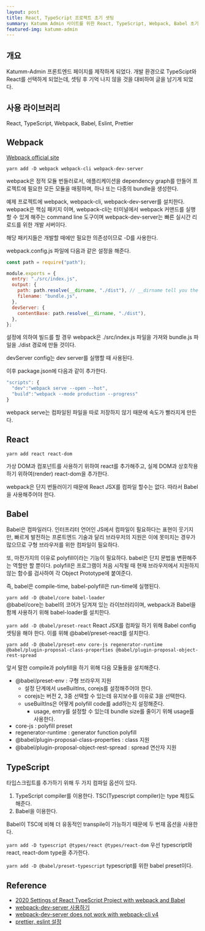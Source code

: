 ```yaml
---
layout: post
title: React, TypeScript 프로젝트 초기 셋팅
summary: Katumm Admin 사이트를 위한 React, TypeScript, Webpack, Babel 초기 셋팅 과정을 기록해봅니다.
featured-img: katumm-admin
---
```


## 개요
Katumm-Admin 프론트엔드 페이지를 제작하게 되었다.
개발 환경으로 TypeScipt와 React를 선택하게 되었는데, 셋팅 후 기억 나지 않을 것을 대비하여 글을 남기게 되었다.

## 사용 라이브러리
React, TypeScript, Webpack, Babel, Eslint, Prettier

## Webpack

[Webpack official site](https://webpack.js.org/concepts/#entry)

`yarn add -D webpack webpack-cli webpack-dev-server`

webpack은 정적 모듈 번들러로서, 애플리케이션을 dependency graph를 만들어 프로젝트에 필요한 모든 모듈을 매핑하며, 하나 또는 다중의 bundle을 생성한다.

예제 프로젝트에 webpack, webpack-cli, webpack-dev-server를 설치한다.
webpack은 핵심 패키지 이며, webpack-cli는 터미널에서 webpack 커맨드를 실행할 수 있게 해주는 command line 도구이며 webpack-dev-server는 빠른 실시간 리로드를 위한 개발 서버이다.

해당 패키지들은 개발할 때에만 필요한 의존성이므로 -D를 사용한다.

webpack.config.js 파일에 다음과 같은 설정을 해준다.

```js
const path = require("path");

module.exports = {
  entry: "./src/index.js",
  output: {
    path: path.resolve(__dirname, "./dist"), // __dirname tell you the absolute path of the directory
    filename: "bundle.js",
  },
  devServer: {
    contentBase: path.resolve(__dirname, "./dist"),
  },
};

```
설정에 의하여 빌드를 할 경우 webpack은 ./src/index.js 파일을 가져와 bundle.js 파일을 ./dist 경로에 만들 것이다.

devServer config는 dev server를 실행할 때 사용된다.

이후 package.json에 다음과 같이 추가한다.
```js
"scripts": {
  "dev":"webpack serve --open --hot",
  "build":"webpack --mode production --progress"
} 
```
webpack serve는 컴파일된 파일을 따로 저장하지 않기 때문에 속도가 빨라지게 만든다.

## React

`yarn add react react-dom`

가상 DOM과 컴포넌트를 사용하기 위하여 react를 추가해주고, 실제 DOM과 상호작용 하기 위하여(render) react-dom을 추가한다.

webpack은 단지 번들러이기 때문에 React JSX를 컴파일 할수는 없다. 따라서 Babel을 사용해주어야 한다.

## Babel
Babel은 컴파일러다. 인터프리터 언어인 JS에서 컴파일이 필요하다는 표현이 웃기지만, 빠르게 발전하는 프론트엔드 기술과 달리 브라우저의 지원은 이에 못미치는 경우가 많으므로 구형 브라우저를 위한 컴파일이 필요하다. 

또, 마찬가지의 이유로 polyfill이라는 기능이 필요하다. babel은 단지 문법을 변환해주는 역할만 할 뿐이다. polyfill은 프로그램이 처음 시작될 때 현재 브라우저에서 지원하지 않는 함수를 검사하여 각 Object Prototype에 붙여준다. 

즉, babel은 compile-time, babel-polyfill은 run-time에 실행된다.

`yarn add -D @babel/core babel-loader`   
@babel/core는 babel의 코어가 담겨져 있는 라이브러리이며, webpack과 Babel을 함께 사용하기 위해 babel-loader를 설치한다.

`yarn add -D @babel/preset-react`
React JSX를 컴파일 하기 위해 Babel config 셋팅을 해야 한다. 이를 위해 @babel/preset-react를 설치한다.

`yarn add -D @babel/preset-env core-js regenerator-runtime @babel/plugin-proposal-class-properties @babel/plugin-proposal-object-rest-spread`

앞서 말한 compile과 polyfill을 하기 위해 다음 모듈들을 설치해준다.

- @babel/preset-env : 구형 브라우저 지원
  - 설정 단계에서 useBuiltIns, corejs를 설정해주어야 한다.
  - corejs는 버전 2, 3중 선택할 수 있는데 유지보수를 이유로 3을 선택한다.
  - useBuiltIns은 어떻게 polyfill code를 add하는지 설정해준다.
    - usage, entry를 설정할 수 있는데 bundle size를 줄이기 위해 usage를 사용한다. 
- core-js : polyfill preset
- regenerator-runtime : generator function polyfill
- @babel/plugin-proposal-class-properties : class 지원
- @babel/plugin-proposal-object-rest-spread : spread 연산자 지원 

## TypeScript
타입스크립트를 추가하기 위해 두 가지 컴파일 옵션이 있다.
1. TypeScript compiler를 이용한다. TSC(Typescript compiler)는 type 체킹도 해준다.
2. Babel을 이용한다. 

Babel이 TSC에 비해 더 유동적인 transpile이 가능하기 때문에 두 번재 옵션을 사용한다. 

`yarn add -D typescript @types/react @types/react-dom`
우선 typescript와 react, react-dom type을 추가한다.

`yarn add -D @babel/preset-typescript`
typescript를 위한 babel preset이다.



## Reference

- [2020 Settings of React TypeScript Project with webpack and Babel](https://medium.com/swlh/2020-settings-of-react-typescript-project-with-webpack-and-babel-403c92feaa06)
- [webpack-dev-server 사용하기](https://velog.io/@adam2/webpack-dev-server-%EC%82%AC%EC%9A%A9%ED%95%98%EA%B8%B0%EC%82%BD%EC%A7%88%ED%9B%84%EA%B8%B0#:~:text=webpack%2Ddev%2Dserver%EB%8A%94%20%EB%B9%A0%EB%A5%B8,%EC%A7%80%EC%A0%95%ED%95%98%EC%97%AC%20%EC%82%AC%EC%9A%A9%EC%9D%B4%20%EA%B0%80%EB%8A%A5)
- [webpack-dev-server does not work with webpack-cli v4](https://github.com/webpack/webpack-dev-server/issues/2759)
- [prettier, eslint 설정](https://simsimjae.medium.com/prettier%EC%99%80-eslint%EC%84%A4%EC%A0%95%ED%95%98%EA%B8%B0-%ED%83%80%EC%9E%85%EC%8A%A4%ED%81%AC%EB%A6%BD%ED%8A%B8-%EC%84%A4%EC%A0%95-110dc8ab94b6)